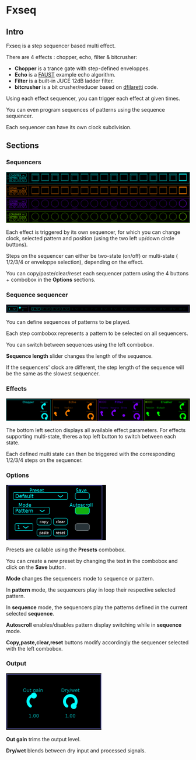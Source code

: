 # Fxseq

## Intro
Fxseq is a step sequencer based multi effect.

There are 4 effects : chopper, echo, filter & bitcrusher:

- **Chopper** is a trance gate with step-defined enveloppes.
- **Echo** is a [FAUST](https://faust.grame.fr/) example echo algorithm.
- **Filter** is a built-in JUCE 12dB ladder filter.
- **bitcrusher** is a bit crusher/reducer based on [dfilaretti](https://github.com/dfilaretti/bitcrusher-demo-2/tree/master) code.

Using each effect sequencer, you can trigger each effect at given times.

You can even program sequences of patterns using the sequence sequencer.

Each sequencer can have its own clock subdivision. 

## Sections
### Sequencers
![alt text](Ressources/images/sequencers.png)

Each effect is triggered by its own sequencer, for which you can change clock, selected pattern and position (using the two left up/down circle buttons).

Steps on the sequencer can either be two-state (on/off) or multi-state ( 1/2/3/4 or enveloppe selection), depending on the effect.

You can copy/paste/clear/reset each sequencer pattern using the 4 buttons + combobox in the **Options** sections.

### Sequence sequencer
![alt text](Ressources/images/sequenceSequencer.png)

You can define sequences of patterns to be played.

Each step combobox represents a pattern to be selected on all sequencers.

You can switch between sequences using the left combobox.

**Sequence length** slider changes the length of the sequence. 

If the sequencers' clock are different, the step length of the sequence will be the same as the slowest sequencer.

### Effects
![alt text](Ressources/images/effects.png)

The bottom left section displays all available effect parameters. For effects supporting multi-state, theres a top left button to switch between each state.

Each defined multi state can then be triggered with the corresponding 1/2/3/4 steps on the sequencer.

### Options
![alt text](Ressources/images/options.png)

Presets are callable using the **Presets** combobox.

You can create a new preset by changing the text in the combobox and click on the **Save** button.

**Mode** changes the sequencers mode to sequence or pattern. 

In **pattern** mode, the sequencers play in loop their respective selected pattern.

In **sequence** mode, the sequencers play the patterns defined in the current selected **sequence**.

**Autoscroll** enables/disables pattern display switching while in **sequence** mode.

**Copy,paste,clear,reset** buttons modify accordingly the sequencer selected with the left combobox.

### Output
![alt text](Ressources/images/output.png)

**Out gain** trims the output level.

**Dry/wet** blends between dry input and processed signals.
